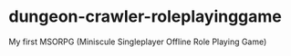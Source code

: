 dungeon-crawler-roleplayinggame
===============================

My first MSORPG (Miniscule Singleplayer Offline Role Playing Game)